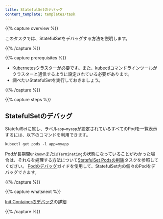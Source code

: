 ```yaml
---
title: StatefulSetのデバッグ
content_template: templates/task
---
```


{{% capture overview %}}

このタスクでは、StatefulSetをデバッグする方法を説明します。

{{% /capture %}}

{{% capture prerequisites %}}

* Kubernetesクラスターが必要です。また、kubectlコマンドラインツールがクラスターと通信するように設定されている必要があります。
* 調べたいStatefulSetを実行しておきましょう。

{{% /capture %}}

{{% capture steps %}}

## StatefulSetのデバッグ

StatefulSetに属し、ラベル`app=myapp`が設定されているすべてのPodを一覧表示するには、以下のコマンドを利用できます。

```shell
kubectl get pods -l app=myapp
```

Podが長期間`Unknown`または`Terminating`の状態になっていることがわかった場合は、それらを処理する方法について[StatefulSet Podsの削除](/docs/tasks/manage-stateful-set/delete-pods/)タスクを参照してください。
[Podのデバッグ](/docs/tasks/debug-application-cluster/debug-pod-replication-controller/)ガイドを使用して、StatefulSet内の個々のPodをデバッグできます。

{{% /capture %}}

{{% capture whatsnext %}}

[Init Containerのデバッグ](/ja/docs/tasks/debug-application-cluster/debug-init-containers/)の詳細

{{% /capture %}}



